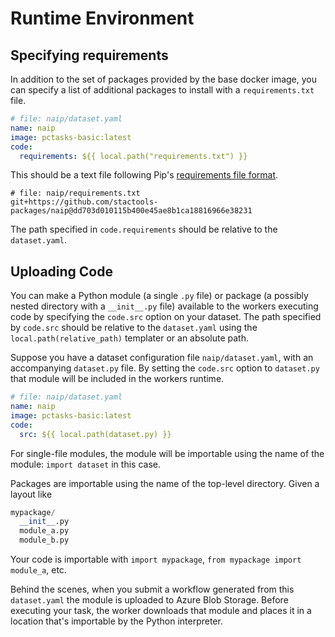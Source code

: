 # Runtime Environment

## Specifying requirements

In addition to the set of packages provided by the base docker image, you can specify a list of additional packages
to install with a `requirements.txt` file.

```yaml
# file: naip/dataset.yaml
name: naip
image: pctasks-basic:latest
code:
  requirements: ${{ local.path("requirements.txt") }}
```

This should be a text file following Pip's [requirements file format](https://pip.pypa.io/en/latest/reference/requirements-file-format/).

```
# file: naip/requirements.txt
git+https://github.com/stactools-packages/naip@dd703d010115b400e45ae8b1ca18816966e38231
```

The path specified in `code.requirements` should be relative to the `dataset.yaml`.

## Uploading Code

You can make a Python module (a single `.py` file) or package (a possibly nested directory with a `__init__.py` file) available
to the workers executing code by specifying the `code.src` option on your dataset. The path specified by `code.src` should be relative to
the `dataset.yaml` using the ``local.path(relative_path)`` templater or an absolute path.

Suppose you have a dataset configuration file `naip/dataset.yaml`, with an accompanying `dataset.py` file. By setting the `code.src` option to `dataset.py`
that module will be included in the workers runtime.

```yaml
# file: naip/dataset.yaml
name: naip
image: pctasks-basic:latest
code:
  src: ${{ local.path(dataset.py) }}
```

For single-file modules, the module will be importable using the name of the module: `import dataset` in this case.

Packages are importable using the name of the top-level directory. Given a layout like

```python
mypackage/
  __init__.py
  module_a.py
  module_b.py
```

Your code is importable with `import mypackage`, `from mypackage import module_a`, etc.

Behind the scenes, when you submit a workflow generated from this `dataset.yaml`
the module is uploaded to Azure Blob Storage. Before executing your task, the
worker downloads that module and places it in a location that's importable by
the Python interpreter.